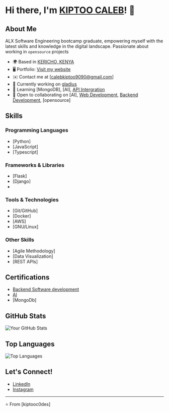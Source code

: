 # Hi there, I'm [KIPTOO CALEB]()! 👋

## About Me
ALX Software Engineering bootcamp graduate, empowering myself with the latest skills and knowledge in the digital landscape. Passionate about working in `opensource` projects

- 🌍  Based in [KERICHO, KENYA]()
- 🖥️  Portfolio: [Visit my website](https://kiptooc0des.onrender.com/)
- ✉️  Contact me at [calebkiptoo9090@gmail.com]
- 🚀  Currently working on [gladius](https://github.com/kiptoobarchok/gladius)
- 🧠  Learning [MongoDB], [AI], [API Intergration]()
- 🤝  Open to collaborating on [AI], [Web Development](), [Backend Development](), [opensource]

## Skills

### Programming Languages
- [Python]
- [JavaScript]
- [Typescript]

### Frameworks & Libraries
- [Flask]
- [Django]
- 

### Tools & Technologies
- [Git/GitHub]
- [Docker]
- [AWS]
- [GNU/Linux]

### Other Skills
- [Agile Methodology]
- [Data Visualization]
- [REST APIs]

## Certifications

- [Backend Software development]()
- [AI]()
- [MongoDb]

## GitHub Stats

![Your GitHub Stats](https://github-readme-stats.vercel.app/api?username=kiptoobarchok&show_icons=true&theme=radical)

## Top Languages

![Top Languages](https://github-readme-stats.vercel.app/api/top-langs/?username=kiptoobarchok&layout=compact&theme=radical)

## Let's Connect!

- [LinkedIn](www.linkedin.com/in/kiptoo-caleb-aa1865204)
- [Instagram](https://www.instagram.com/_actually_caleb/?hl=en)

---

⭐️ From [kiptooc0des]